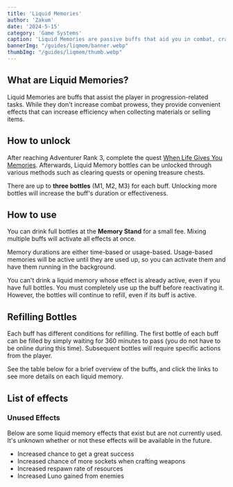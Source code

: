 ```yaml
---
title: 'Liquid Memories'
author: 'Zakum'
date: '2024-5-15'
category: 'Game Systems'
caption: 'Liquid Memories are passive buffs that aid you in combat, crafting, and resource gathering.'
bannerImg: "/guides/liqmem/banner.webp"
thumbImg: "/guides/liqmem/thumb.webp"
---
```


<script>
    import StickyNote from '$lib/components/StickyNote.svelte';
    import YouTube from '$lib/components/YouTube.svelte';
    import LiqMemTable from "$lib/components/guides/LiqMemTable.svelte";
</script>

<YouTube 
    title="Liquid Memories" 
    id="_q31d5P9-R0"
/>

## What are Liquid Memories?
Liquid Memories are buffs that assist the player in progression-related tasks. While they don't increase combat prowess, they provide convenient effects that can increase efficiency when collecting materials or selling items.

## How to unlock
After reaching Adventurer Rank 3, complete the quest [When Life Gives You Memories](/db/quests/SQ101_127). Afterwards, Liquid Memory bottles can be unlocked through various methods such as clearing quests or opening treasure chests.

There are up to **three bottles** (M1, M2, M3) for each buff. Unlocking more bottles will increase the buff's duration or effectiveness.

## How to use
You can drink full bottles at the **Memory Stand** for a small fee. Mixing multiple buffs will activate all effects at once. 

Memory durations are either time-based or usage-based. Usage-based memories will be active until they are used up, so you can activate them and have them running in the background.

<StickyNote type="note">
    You can't drink a liquid memory whose effect is already active, even if you have full bottles. You must completely use up the buff before reactivating it. However, the bottles will continue to refill, even if its buff is active.
</StickyNote>

## Refilling Bottles
Each buff has different conditions for refilling. The first bottle of each buff can be filled by simply waiting for 360 minutes to pass (you do not have to be online during this time). Subsequent bottles will require specific actions from the player.

See the table below for a brief overview of the buffs, and click the links to see more details on each liquid memory.

## List of effects
<LiqMemTable />

### Unused Effects
Below are some liquid memory effects that exist but are not currently used. It's unknown whether or not these effects will be available in the future.
- Increased chance to get a great success
- Increased chance of more sockets when crafting weapons 
- Increased respawn rate of resources
- Increased Luno gained from enemies